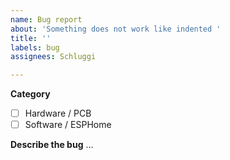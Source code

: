 ```yaml
---
name: Bug report
about: 'Something does not work like indented '
title: ''
labels: bug
assignees: Schluggi

---
```


**Category**
- [ ] Hardware / PCB
- [ ] Software / ESPHome

**Describe the bug**
...
